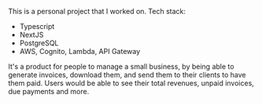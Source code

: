 This is a personal project that I worked on. Tech stack:

- Typescript
- NextJS
- PostgreSQL
- AWS, Cognito, Lambda, API Gateway

It's a product for people to manage a small business, by being able to generate invoices, download them, and send them to their clients to have them paid. Users would be able to see their total revenues, unpaid invoices, due payments and more.
